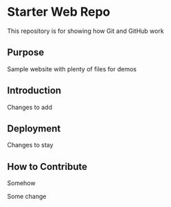 # Starter Web Repo

This repository is for showing how Git and GitHub work

## Purpose

Sample website with plenty of files for demos

## Introduction
Changes to add

## Deployment
Changes to stay

## How to Contribute

Somehow

Some change
